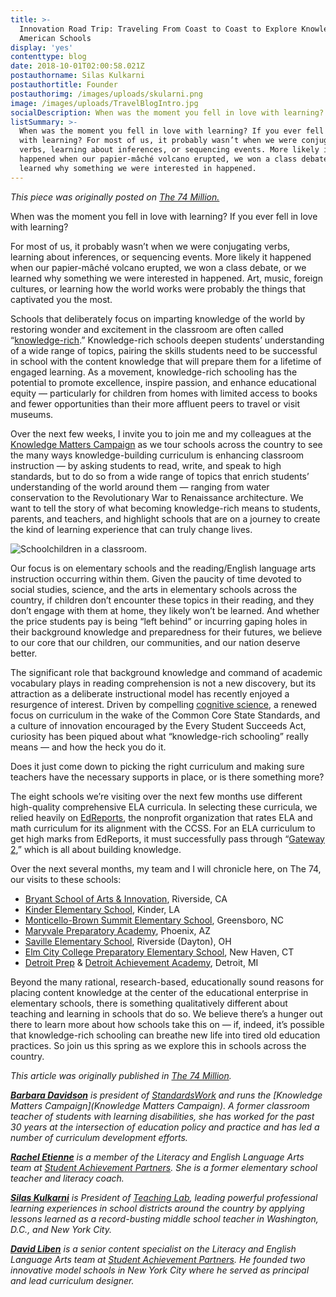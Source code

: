 ```yaml
---
title: >-
  Innovation Road Trip: Traveling From Coast to Coast to Explore Knowledge-Rich
  American Schools
display: 'yes'
contenttype: blog
date: 2018-10-01T02:00:58.021Z
postauthorname: Silas Kulkarni
postauthortitle: Founder
postauthorimg: /images/uploads/skularni.png
image: /images/uploads/TravelBlogIntro.jpg
socialDescription: When was the moment you fell in love with learning?
listSummary: >-
  When was the moment you fell in love with learning? If you ever fell in love
  with learning? For most of us, it probably wasn’t when we were conjugating
  verbs, learning about inferences, or sequencing events. More likely it
  happened when our papier-mâché volcano erupted, we won a class debate, or we
  learned why something we were interested in happened.
---
```

_This piece was originally posted on <a href="https://www.the74million.org/article/innovation-road-trip-traveling-from-coast-to-coast-to-explore-knowledge-rich-american-schools/">The 74 Million.</a>_

When was the moment you fell in love with learning? If you ever fell in love with learning?

For most of us, it probably wasn’t when we were conjugating verbs, learning about inferences, or sequencing events. More likely it happened when our papier-mâché volcano erupted, we won a class debate, or we learned why something we were interested in happened. Art, music, foreign cultures, or learning how the world works were probably the things that captivated you the most.

Schools that deliberately focus on imparting knowledge of the world by restoring wonder and excitement in the classroom are often called “[knowledge-rich](http://knowledgematterscampaign.org/wp-content/uploads/2016/10/FiveEssentialFeatures.pdf).” Knowledge-rich schools deepen students’ understanding of a wide range of topics, pairing the skills students need to be successful in school with the content knowledge that will prepare them for a lifetime of engaged learning. As a movement, knowledge-rich schooling has the potential to promote excellence, inspire passion, and enhance educational equity — particularly for children from homes with limited access to books and fewer opportunities than their more affluent peers to travel or visit museums.

Over the next few weeks, I invite you to join me and my colleagues at the [Knowledge Matters Campaign](http://www.knowledgematterscampaign.org/) as we tour schools across the country to see the many ways knowledge-building curriculum is enhancing classroom instruction — by asking students to read, write, and speak to high standards, but to do so from a wide range of topics that enrich students’ understanding of the world around them — ranging from water conservation to the Revolutionary War to Renaissance architecture. We want to tell the story of what becoming knowledge-rich means to students, parents, and teachers, and highlight schools that are on a journey to create the kind of learning experience that can truly change lives.

![Schoolchildren in a classroom.](/images/uploads/travelblogkids.jpg)

Our focus is on elementary schools and the reading/English language arts instruction occurring within them. Given the paucity of time devoted to social studies, science, and the arts in elementary schools across the country, if children don’t encounter these topics in their reading, and they don’t engage with them at home, they likely won’t be learned. And whether the price students pay is being “left behind” or incurring gaping holes in their background knowledge and preparedness for their futures, we believe to our core that our children, our communities, and our nation deserve better.

The significant role that background knowledge and command of academic vocabulary plays in reading comprehension is not a new discovery, but its attraction as a deliberate instructional model has recently enjoyed a resurgence of interest. Driven by compelling [cognitive science](https://www.the74million.org/article/9-things-science-tells-us-about-how-kids-learn-to-read-and-think-critically/), a renewed focus on curriculum in the wake of the Common Core State Standards, and a culture of innovation encouraged by the Every Student Succeeds Act, curiosity has been piqued about what “knowledge-rich schooling” really means — and how the heck you do it.

Does it just come down to picking the right curriculum and making sure teachers have the necessary supports in place, or is there something more?

The eight schools we’re visiting over the next few months use different high-quality comprehensive ELA curricula. In selecting these curricula, we relied heavily on [EdReports](https://www.edreports.org/), the nonprofit organization that rates ELA and math curriculum for its alignment with the CCSS. For an ELA curriculum to get high marks from EdReports, it must successfully pass through “[Gateway 2](https://www.edreports.org/about/our-approach/ela-3-8.html),” which is all about building knowledge.

Over the next several months, my team and I will chronicle here, on The 74, our visits to these schools:

* [Bryant School of Arts & Innovation](http://bryant.riversideunified.org/), Riverside, CA
* [Kinder Elementary School](http://www.allen.k12.la.us/schools/kes/), Kinder, LA
* [Monticello-Brown Summit Elementary School](https://www.gcsnc.com/Monticello-Brown_Summit_Elementary), Greensboro, NC
* [Maryvale Preparatory Academy](http://maryvaleprep.greatheartsacademies.org/), Phoenix, AZ
* [Saville Elementary School](https://www.madriverschools.org/ses), Riverside (Dayton), OH
* [Elm City College Preparatory Elementary School](http://www.achievementfirst.org/schools/connecticut-schools/elm-city-college-preparatory-elementary-school/about/), New Haven, CT
* [Detroit Prep](http://www.detroitprep.org/) & [Detroit Achievement Academy](https://www.detroitachievement.org/), Detroit, MI

Beyond the many rational, research-based, educationally sound reasons for placing content knowledge at the center of the educational enterprise in elementary schools, there is something qualitatively different about teaching and learning in schools that do so. We believe there’s a hunger out there to learn more about how schools take this on — if, indeed, it’s possible that knowledge-rich schooling can breathe new life into tired old education practices. So join us this spring as we explore this in schools across the country.

_This article was originally published in _[_The 74 Million_](https://www.the74million.org/article/innovation-road-trip-traveling-from-coast-to-coast-to-explore-knowledge-rich-american-schools/)_._

_[**Barbara Davidson**](https://standardswork.org/about-us/board-of-directors/) is president of [StandardsWork](https://standardswork.org/) and runs the \[Knowledge Matters Campaign](Knowledge Matters Campaign). A former classroom teacher of students with learning disabilities, she has worked for the past 30 years at the intersection of education policy and practice and has led a number of curriculum development efforts._

_[**Rachel Etienne**](https://achievethecore.org/about-us) is a member of the Literacy and English Language Arts team at [Student Achievement Partners](https://achievethecore.org/). She is a former elementary school teacher and literacy coach._

_[**Silas Kulkarni**](http://www.teachinglab.us/team/) is President of [Teaching Lab](http://www.teachinglab.org/), leading powerful professional learning experiences in school districts around the country by applying lessons learned as a record-busting middle school teacher in Washington, D.C., and New York City._

_[**David Liben**](https://achievethecore.org/about-us) is a senior content specialist on the Literacy and English Language Arts team at [Student Achievement Partners](https://achievethecore.org/). He founded two innovative model schools in New York City where he served as principal and lead curriculum designer._
